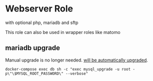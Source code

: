 # Webserver Role

with optional php, mariadb and sftp

This role can also be used in wrapper roles like matomo

## mariadb upgrade

Manual upgrade is no longer needed. [will be automatically upgraded](https://mariadb.com/kb/en/mariadb-server-docker-official-image-environment-variables/#mariadb_auto_upgrade-mariadb_disable_upgrade_backup).

`docker-compose exec db sh -c "exec mysql_upgrade -u root -p\"\$MYSQL_ROOT_PASSWORD\" --verbose"`
